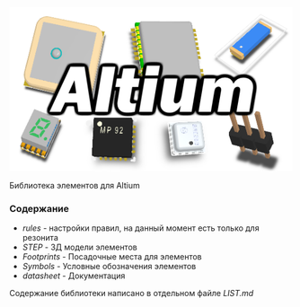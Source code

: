![logo](image/altium.png)

Библиотека элементов для Altium

### Содержание

* *rules* - настройки правил, на данный момент есть только для резонита
* *STEP* - 3Д модели элементов
* *Footprints* - Посадочные места для элементов
* *Symbols* - Условные обозначения элементов
* *datasheet* - Документация

Содержание библиотеки написано в отдельном файле *LIST.md*